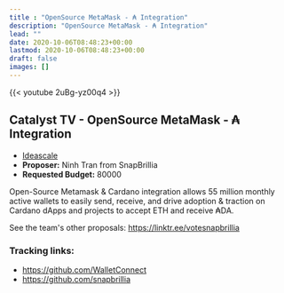 ```yaml
---
title : "OpenSource MetaMask - ₳ Integration"
description: "OpenSource MetaMask - ₳ Integration"
lead: ""
date: 2020-10-06T08:48:23+00:00
lastmod: 2020-10-06T08:48:23+00:00
draft: false
images: []
---
```


{{<  youtube 2uBg-yz00q4 >}}

## Catalyst TV - OpenSource MetaMask - ₳ Integration

- [Ideascale](https://cardano.ideascale.com/c/idea/414001)
- **Proposer:** Ninh Tran from SnapBrillia
- **Requested Budget:** 80000

Open-Source Metamask & Cardano integration allows 55 million monthly active wallets to easily send, receive, and drive adoption & traction on Cardano dApps and projects to accept ETH and receive ₳DA.

See the team's other proposals: <https://linktr.ee/votesnapbrillia>

### Tracking links:

- <https://github.com/WalletConnect>
- <https://github.com/snapbrillia>


